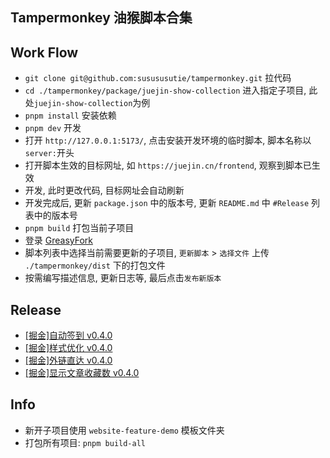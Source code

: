 ## Tampermonkey 油猴脚本合集

## Work Flow

- `git clone git@github.com:susususutie/tampermonkey.git` 拉代码
- `cd ./tampermonkey/package/juejin-show-collection` 进入指定子项目, 此处`juejin-show-collection`为例
- `pnpm install` 安装依赖
- `pnpm dev` 开发
- 打开 `http://127.0.0.1:5173/`, 点击安装开发环境的临时脚本, 脚本名称以`server:`开头
- 打开脚本生效的目标网址, 如 `https://juejin.cn/frontend`, 观察到脚本已生效
- 开发, 此时更改代码, 目标网址会自动刷新
- 开发完成后, 更新 `package.json` 中的版本号, 更新 `README.md` 中 `#Release` 列表中的版本号
- `pnpm build` 打包当前子项目
- 登录 [GreasyFork](https://greasyfork.org/zh-CN/users/1007708-susususutie)
- 脚本列表中选择当前需要更新的子项目, `更新脚本` > `选择文件` 上传 `./tampermonkey/dist` 下的打包文件
- 按需编写描述信息, 更新日志等, 最后点击`发布新版本`

## Release

- [[掘金]自动签到 v0.4.0](https://greasyfork.org/zh-CN/scripts/457881)
- [[掘金]样式优化 v0.4.0](https://greasyfork.org/zh-CN/scripts/457897)
- [[掘金]外链直达 v0.4.0](https://greasyfork.org/zh-CN/scripts/458015)
- [[掘金]显示文章收藏数 v0.4.0](https://greasyfork.org/zh-CN/scripts/459046)

## Info

- 新开子项目使用 `website-feature-demo` 模板文件夹
- 打包所有项目: `pnpm build-all`

